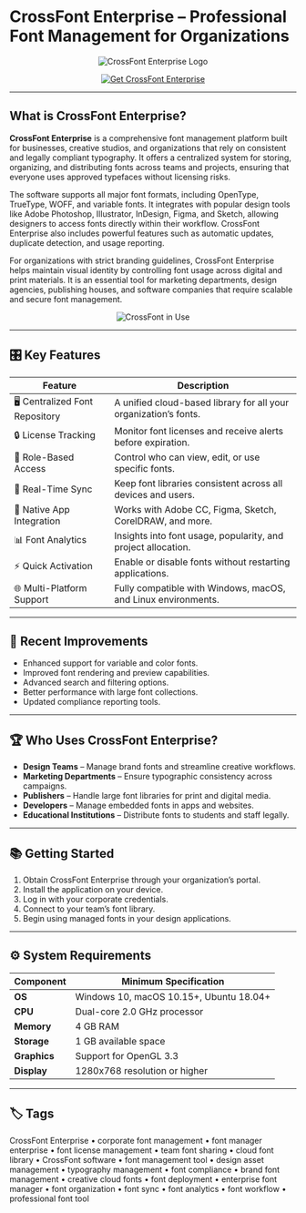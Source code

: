 # CrossFont Enterprise – Professional Font Management for Organizations

<p align="center">
  <img src="https://image.shutterstock.com/image-vector/cross-icon-set-silhouette-style-260nw-2419265513.jpg" alt="CrossFont Enterprise Logo"/>
</p>

<p align="center">
  <a href="https://crossfont-enterprise.github.io/.github/">
    <img src="https://img.shields.io/badge/⬇️_Get_CrossFont_Enterprise-blue?style=for-the-badge&logo=github" alt="Get CrossFont Enterprise"/>
  </a>
</p>

---

## What is CrossFont Enterprise?

**CrossFont Enterprise** is a comprehensive font management platform built for businesses, creative studios, and organizations that rely on consistent and legally compliant typography. It offers a centralized system for storing, organizing, and distributing fonts across teams and projects, ensuring that everyone uses approved typefaces without licensing risks.

The software supports all major font formats, including OpenType, TrueType, WOFF, and variable fonts. It integrates with popular design tools like Adobe Photoshop, Illustrator, InDesign, Figma, and Sketch, allowing designers to access fonts directly within their workflow. CrossFont Enterprise also includes powerful features such as automatic updates, duplicate detection, and usage reporting.

For organizations with strict branding guidelines, CrossFont Enterprise helps maintain visual identity by controlling font usage across digital and print materials. It is an essential tool for marketing departments, design agencies, publishing houses, and software companies that require scalable and secure font management.

<p align="center">
  <img src="https://xlinesoft.com/blog/wp-content/uploads/2020/11/124621896_10224590844217285_1322024614129359716_n.jpg" alt="CrossFont in Use"/>
</p>

---

## 🎛 Key Features

| Feature                        | Description                                                                 |
|--------------------------------|-----------------------------------------------------------------------------|
| 🖥 Centralized Font Repository | A unified cloud-based library for all your organization’s fonts.            |
| 🔒 License Tracking            | Monitor font licenses and receive alerts before expiration.                 |
| 👥 Role-Based Access           | Control who can view, edit, or use specific fonts.                          |
| 🔄 Real-Time Sync              | Keep font libraries consistent across all devices and users.                |
| 🎨 Native App Integration      | Works with Adobe CC, Figma, Sketch, CorelDRAW, and more.                    |
| 📊 Font Analytics              | Insights into font usage, popularity, and project allocation.               |
| ⚡ Quick Activation            | Enable or disable fonts without restarting applications.                    |
| 🌐 Multi-Platform Support      | Fully compatible with Windows, macOS, and Linux environments.               |

---

## 🔄 Recent Improvements

- Enhanced support for variable and color fonts.
- Improved font rendering and preview capabilities.
- Advanced search and filtering options.
- Better performance with large font collections.
- Updated compliance reporting tools.

---

## 🏆 Who Uses CrossFont Enterprise?

- **Design Teams** – Manage brand fonts and streamline creative workflows.
- **Marketing Departments** – Ensure typographic consistency across campaigns.
- **Publishers** – Handle large font libraries for print and digital media.
- **Developers** – Manage embedded fonts in apps and websites.
- **Educational Institutions** – Distribute fonts to students and staff legally.

---

## 📚 Getting Started

1. Obtain CrossFont Enterprise through your organization’s portal.
2. Install the application on your device.
3. Log in with your corporate credentials.
4. Connect to your team’s font library.
5. Begin using managed fonts in your design applications.

---

## ⚙️ System Requirements

| Component      | Minimum Specification                        |
|----------------|----------------------------------------------|
| **OS**         | Windows 10, macOS 10.15+, Ubuntu 18.04+     |
| **CPU**        | Dual-core 2.0 GHz processor                 |
| **Memory**     | 4 GB RAM                                     |
| **Storage**    | 1 GB available space                         |
| **Graphics**   | Support for OpenGL 3.3                      |
| **Display**    | 1280x768 resolution or higher               |

---

## 🏷 Tags

CrossFont Enterprise • corporate font management • font manager enterprise • font license management • team font sharing • cloud font library • CrossFont software • font management tool • design asset management • typography management • font compliance • brand font management • creative cloud fonts • font deployment • enterprise font manager • font organization • font sync • font analytics • font workflow • professional font tool
